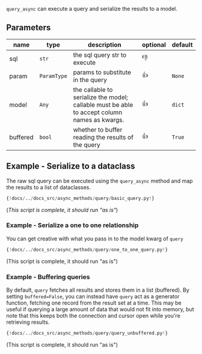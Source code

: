 
`query_async` can execute a query and serialize the results to a model.

## Parameters
| name     | type        | description                                                                                   | optional     | default |
|----------|-------------|-----------------------------------------------------------------------------------------------|--------------|---------|
| sql      | `str`       | the sql query str to execute                                                                  | :thumbsdown: |         |
| param    | `ParamType` | params to substitute in the query                                                             | :thumbsup:   | `None`  |
 | model    | `Any`       | the callable to serialize the model;  callable must be able to accept column names as kwargs. | :thumbsup:   | `dict`  |
 | buffered | `bool`      | whether to buffer reading the results of the query                                            | :thumbsup:   | `True`  |

## Example - Serialize to a dataclass
The raw sql query can be executed using the `query_async` method and map the results to a list of dataclasses.
```python
{!docs/../docs_src/async_methods/query/basic_query.py!}
```
(*This script is complete, it should run "as is"*)

### Example - Serialize a one to one relationship
You can get creative with what you pass in to the model kwarg of `query`
```python
{!docs/../docs_src/async_methods/query/one_to_one_query.py!}
```
(This script is complete, it should run "as is")


### Example - Buffering queries
By default, `query` fetches all results and stores them in a list (buffered).  By setting `buffered=False`, you can
instead have `query` act as a generator function, fetching one record from the result set at a time.  This may be useful
if querying a large amount of data that would not fit into memory, but note that this keeps both the connection and
cursor open while you're retrieving results.
```python
{!docs/../docs_src/async_methods/query/query_unbuffered.py!}
```
(This script is complete, it should run "as is")
